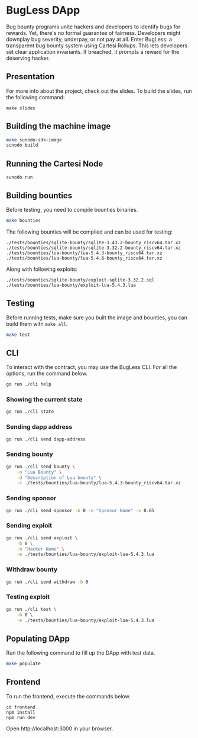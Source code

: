 # BugLess DApp

Bug bounty programs unite hackers and developers to identify bugs for rewards.
Yet, there's no formal guarantee of fairness.
Developers might downplay bug severity, underpay, or not pay at all.
Enter BugLess: a transparent bug bounty system using Cartesi Rollups.
This lets developers set clear application invariants.
If breached, it prompts a reward for the deserving hacker.

## Presentation

For more info about the project, check out the slides.
To build the slides, run the following command:

```
make slides
```

## Building the machine image

```sh
make sunodo-sdk-image
sunodo build
```

## Running the Cartesi Node

```
sunodo run
```

## Building bounties

Before testing, you need to compile bounties binaries.

```sh
make bounties
```

The following bounties will be compiled and can be used for testing:

```
./tests/bounties/sqlite-bounty/sqlite-3.43.2-bounty_riscv64.tar.xz
./tests/bounties/sqlite-bounty/sqlite-3.32.2-bounty_riscv64.tar.xz
./tests/bounties/lua-bounty/lua-5.4.3-bounty_riscv64.tar.xz
./tests/bounties/lua-bounty/lua-5.4.6-bounty_riscv64.tar.xz
```

Along with following exploits:

```
./tests/bounties/sqlite-bounty/exploit-sqlite-3.32.2.sql
./tests/bounties/lua-bounty/exploit-lua-5.4.3.lua
```

## Testing

Before running tests, make sure you built the image and bounties, you can build them with `make all`.

```sh
make test
```

## CLI

To interact with the contract, you may use the BugLess CLI.
For all the options, run the command below.

```sh
go run ./cli help
```

### Showing the current state

```sh
go run ./cli state
```

### Sending dapp address

```sh
go run ./cli send dapp-address
```

### Sending bounty

```sh
go run ./cli send bounty \
    -n "Lua Bounty" \
    -d "Description of Lua bounty" \
    -c ./tests/bounties/lua-bounty/lua-5.4.3-bounty_riscv64.tar.xz
```

### Sending sponsor

```sh
go run ./cli send sponsor -b 0 -n "Sponsor Name" -v 0.05
```

### Sending exploit

```sh
go run ./cli send exploit \
    -b 0 \
    -n "Hacker Name" \
    -e ./tests/bounties/lua-bounty/exploit-lua-5.4.3.lua
```

### Withdraw bounty

```sh
go run ./cli send withdraw -b 0
```

### Testing exploit

```sh
go run ./cli test \
    -b 0 \
    -e ./tests/bounties/lua-bounty/exploit-lua-5.4.3.lua
```

## Populating DApp

Run the following command to fill up the DApp with test data. 

```sh
make populate
```

## Frontend

To run the frontend, execute the commands below.

```shell
cd frontend
npm install
npm run dev
```

Open http://localhost:3000 in your browser.
